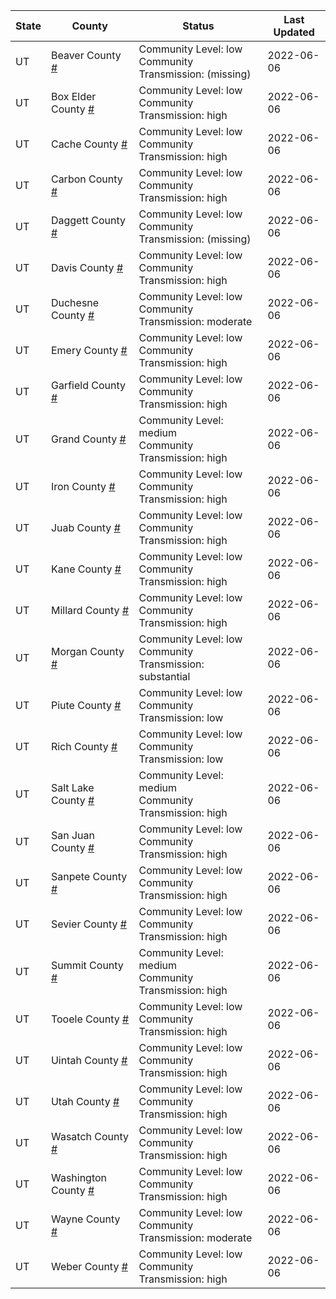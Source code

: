 State | County | Status | Last Updated
--- | --- | --- | --- 
UT | Beaver County <a href="#beaver_county">#</a> | <a name="beaver_county"></a>Community Level: low<br/>Community Transmission: (missing) | 2022-06-06
UT | Box Elder County <a href="#box_elder_county">#</a> | <a name="box_elder_county"></a>Community Level: low<br/>Community Transmission: high | 2022-06-06
UT | Cache County <a href="#cache_county">#</a> | <a name="cache_county"></a>Community Level: low<br/>Community Transmission: high | 2022-06-06
UT | Carbon County <a href="#carbon_county">#</a> | <a name="carbon_county"></a>Community Level: low<br/>Community Transmission: high | 2022-06-06
UT | Daggett County <a href="#daggett_county">#</a> | <a name="daggett_county"></a>Community Level: low<br/>Community Transmission: (missing) | 2022-06-06
UT | Davis County <a href="#davis_county">#</a> | <a name="davis_county"></a>Community Level: low<br/>Community Transmission: high | 2022-06-06
UT | Duchesne County <a href="#duchesne_county">#</a> | <a name="duchesne_county"></a>Community Level: low<br/>Community Transmission: moderate | 2022-06-06
UT | Emery County <a href="#emery_county">#</a> | <a name="emery_county"></a>Community Level: low<br/>Community Transmission: high | 2022-06-06
UT | Garfield County <a href="#garfield_county">#</a> | <a name="garfield_county"></a>Community Level: low<br/>Community Transmission: high | 2022-06-06
UT | Grand County <a href="#grand_county">#</a> | <a name="grand_county"></a>Community Level: medium<br/>Community Transmission: high | 2022-06-06
UT | Iron County <a href="#iron_county">#</a> | <a name="iron_county"></a>Community Level: low<br/>Community Transmission: high | 2022-06-06
UT | Juab County <a href="#juab_county">#</a> | <a name="juab_county"></a>Community Level: low<br/>Community Transmission: high | 2022-06-06
UT | Kane County <a href="#kane_county">#</a> | <a name="kane_county"></a>Community Level: low<br/>Community Transmission: high | 2022-06-06
UT | Millard County <a href="#millard_county">#</a> | <a name="millard_county"></a>Community Level: low<br/>Community Transmission: high | 2022-06-06
UT | Morgan County <a href="#morgan_county">#</a> | <a name="morgan_county"></a>Community Level: low<br/>Community Transmission: substantial | 2022-06-06
UT | Piute County <a href="#piute_county">#</a> | <a name="piute_county"></a>Community Level: low<br/>Community Transmission: low | 2022-06-06
UT | Rich County <a href="#rich_county">#</a> | <a name="rich_county"></a>Community Level: low<br/>Community Transmission: low | 2022-06-06
UT | Salt Lake County <a href="#salt_lake_county">#</a> | <a name="salt_lake_county"></a>Community Level: medium<br/>Community Transmission: high | 2022-06-06
UT | San Juan County <a href="#san_juan_county">#</a> | <a name="san_juan_county"></a>Community Level: low<br/>Community Transmission: high | 2022-06-06
UT | Sanpete County <a href="#sanpete_county">#</a> | <a name="sanpete_county"></a>Community Level: low<br/>Community Transmission: high | 2022-06-06
UT | Sevier County <a href="#sevier_county">#</a> | <a name="sevier_county"></a>Community Level: low<br/>Community Transmission: high | 2022-06-06
UT | Summit County <a href="#summit_county">#</a> | <a name="summit_county"></a>Community Level: medium<br/>Community Transmission: high | 2022-06-06
UT | Tooele County <a href="#tooele_county">#</a> | <a name="tooele_county"></a>Community Level: low<br/>Community Transmission: high | 2022-06-06
UT | Uintah County <a href="#uintah_county">#</a> | <a name="uintah_county"></a>Community Level: low<br/>Community Transmission: high | 2022-06-06
UT | Utah County <a href="#utah_county">#</a> | <a name="utah_county"></a>Community Level: low<br/>Community Transmission: high | 2022-06-06
UT | Wasatch County <a href="#wasatch_county">#</a> | <a name="wasatch_county"></a>Community Level: low<br/>Community Transmission: high | 2022-06-06
UT | Washington County <a href="#washington_county">#</a> | <a name="washington_county"></a>Community Level: low<br/>Community Transmission: high | 2022-06-06
UT | Wayne County <a href="#wayne_county">#</a> | <a name="wayne_county"></a>Community Level: low<br/>Community Transmission: moderate | 2022-06-06
UT | Weber County <a href="#weber_county">#</a> | <a name="weber_county"></a>Community Level: low<br/>Community Transmission: high | 2022-06-06
